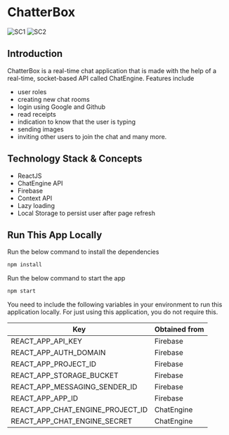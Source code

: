 # ChatterBox

![SC1](https://user-images.githubusercontent.com/44138832/122337188-9e50c880-cf5b-11eb-9538-d662932387ef.png)
![SC2](https://user-images.githubusercontent.com/44138832/122337204-a1e44f80-cf5b-11eb-8f11-ea15e2c46aea.png)

## Introduction

ChatterBox is a real-time chat application that is made with the help of a real-time, socket-based API called ChatEngine. Features include

- user roles
- creating new chat rooms
- login using Google and Github
- read receipts
- indication to know that the user is typing
- sending images
- inviting other users to join the chat and many more.

## Technology Stack & Concepts

- ReactJS
- ChatEngine API
- Firebase
- Context API
- Lazy loading
- Local Storage to persist user after page refresh

## Run This App Locally

Run the below command to install the dependencies

```sh
npm install
```

Run the below command to start the app

```sh
npm start
```

You need to include the following variables in your environment to run this application locally. For just using this application, you do not require this.

| Key                              | Obtained from |
| -------------------------------- | ------------- |
| REACT_APP_API_KEY                | Firebase      |
| REACT_APP_AUTH_DOMAIN            | Firebase      |
| REACT_APP_PROJECT_ID             | Firebase      |
| REACT_APP_STORAGE_BUCKET         | Firebase      |
| REACT_APP_MESSAGING_SENDER_ID    | Firebase      |
| REACT_APP_APP_ID                 | Firebase      |
| REACT_APP_CHAT_ENGINE_PROJECT_ID | ChatEngine    |
| REACT_APP_CHAT_ENGINE_SECRET     | ChatEngine    |
